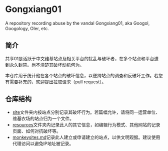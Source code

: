 # Gongxiang01
A repository recording abuse by the vandal Gongxiang01, aka Googol, Googology, OIer, etc.

## 简介
共享01是活跃于中文维基站点及相关平台的扰乱与破坏者，在多个站点和平台遭到永久封禁。尚不清楚其破坏动机何为。

本仓库用于统计他在各个站点的破坏信息，以便跨站点的调查和反破坏工作。若您有需要补充的，欢迎提出拉取请求（pull request）。

## 仓库结构
- [site](site)文件夹内按站点分别记录其破坏行为。若篇幅允许，请将同一运营单位、维基农场的站点归为一个文件。
- [resources](resources)文件夹内记录此人的其它信息，如编辑行为模式、其他网站的记录页面、如何对抗破坏等。
- [monkeysites.md](monkeysites.md)记录此人建立或申请建立的站点，以供文明观猴。建议使用代理访问以避免IP地址被记录。
